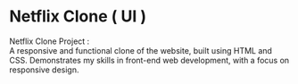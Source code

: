 # Netflix Clone ( UI )
Netflix Clone Project :  
A responsive and functional clone of the website, built using HTML and CSS. 
Demonstrates my skills in front-end web development, with a focus on responsive design.
